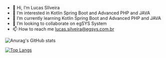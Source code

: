 - 👋 Hi, I’m Lucas SIlveira
- 👀 I’m interested in Kotlin Spring Boot and Advanced PHP and JAVA
- 🌱 I’m currently learning Kotlin Spring Boot and Advanced PHP and JAVA
- 💞️ I’m looking to collaborate on egSYS System
- 📫 How to reach me lucas.silveira@egsys.com.br

![Anurag's GitHub stats](https://github-readme-stats.vercel.app/api?username=lucassilveira-egsys&show_icons=true&theme=dark)

[![Top Langs](https://github-readme-stats.vercel.app/api/top-langs/?username=lucassilveira-egsys&langs_count=8&theme=dark)](https://github.com/anuraghazra/github-readme-stats)
<!---
lucassilveira-egsys/lucassilveira-egsys is a ✨ special ✨ repository because its `README.md` (this file) appears on your GitHub profile.
You can click the Preview link to take a look at your changes.
--->

